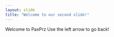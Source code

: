```yaml
---
layout: slide
title: "Welcome to our second slide!"
---
```

Welcome to PaxPrz
Use the left arrow to go back!
